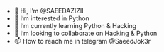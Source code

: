 - 👋 Hi, I’m @SAEEDAZIZII
- 👀 I’m interested in Python
- 🌱 I’m currently learning Python & Hacking
- 💞️ I’m looking to collaborate on Hacking & Python
- 📫 How to reach me in telegram @SaeedJok3r

<!---
SAEEDAZIZII/SAEEDAZIZII is a ✨ special ✨ repository because its `README.md` (this file) appears on your GitHub profile.
You can click the Preview link to take a look at your changes.
--->
